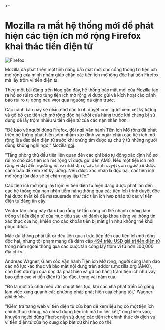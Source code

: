 +-
# Mozilla ra mắt hệ thống mới để phát hiện các tiện ích mở rộng Firefox khai thác tiền điện tử

![Firefox](https://www.bleepstatic.com/content/hl-images/2024/03/22/Firefox.jpg)

Mozilla đã phát triển một tính năng bảo mật mới cho cổng thông tin tiện ích mở rộng của mình nhằm giúp chặn các tiện ích mở rộng độc hại trên Firefox mà lấy trộm ví tiền điện tử.

Theo một bài đăng trên blog gần đây, hệ thống bảo mật mới của Mozilla tạo ra hồ sơ rủi ro cho từng tiện ích mở rộng ví được gửi và kích hoạt các cảnh báo rủi ro tự động nếu vượt quá ngưỡng đã định trước.

Các cảnh báo này sẽ nhắc nhở các trình duyệt con người xem xét kỹ lưỡng và gỡ bỏ các tiện ích mở rộng độc hại khỏi cửa hàng trước khi chúng bị sử dụng để lấy trộm nhiều ví tiền điện tử của các nạn nhân hơn.

"Để bảo vệ người dùng Firefox, đội ngũ Vận hành Tiện ích Mở rộng đã phát triển hệ thống phát hiện sớm nhằm xác định và ngăn chặn các tiện ích mở rộng lừa đảo tiền điện tử trước khi chúng tìm được sự chú ý từ những người dùng không nghi ngờ," Mozilla [nói](https://blog.mozilla.org/addons/2025/05/30/crypto-wallet-scams-thwarting-a-new-threat/).

"Tầng phòng thủ đầu tiên liên quan đến các chỉ báo tự động xác định hồ sơ rủi ro cho các tiện ích mở rộng ví được gửi đến AMO. Nếu một tiện ích mở rộng ví đạt đến ngưỡng rủi ro nhất định, các trình duyệt con người sẽ được cảnh báo để xem xét kỹ lưỡng. Nếu được xác nhận là độc hại, các tiện ích mở rộng lừa đảo sẽ bị chặn ngay lập tức."

Các tiện ích mở rộng lấy trộm ví tiền điện tử hiện đang được phát tán đến các hệ thống của nạn nhân tiềm năng thông qua các tiện ích trình duyệt độc hại được thiết kế để masquerade như các tiện ích hợp pháp từ các ví tiền điện tử đáng tin cậy.

Vector tấn công này đảm bảo rằng kẻ tấn công có thể nhanh chóng làm trống ví tiền điện tử của mục tiêu sau khi đánh cắp khóa riêng và thông tin xác thực của họ, khiến cho các khoản tiền bị mất gần như không thể khôi phục được.

Mặc dù không phải tất cả đều liên quan trực tiếp đến các tiện ích mở rộng độc hại, nhưng tội phạm mạng đã đánh cắp[ 494 triệu USD giá trị tiền điện tử](https://www.bleepingcomputer.com/news/security/cryptocurrency-wallet-drainers-stole-494-million-in-2024/) trong năm ngoái thông qua các cuộc tấn công lấy trộm ví từ hơn 300,000 địa chỉ ví.

Andreas Wagner, Giám đốc Vận hành Tiện ích Mở rộng, người cũng lãnh đạo các nỗ lực xác thực và bảo mật nội dung trên addons.mozilla.org (AMO), cho biết đội ngũ của ông đã phát hiện và gỡ bỏ hàng trăm tiện ích như vậy, bao gồm các ví tiền điện tử lừa đảo, trong vài năm qua.

"Đó là một trò chơi mèo vờn chuột liên tục, khi các nhà phát triển cố gắng làm việc xung quanh các phương pháp phát hiện của chúng tôi," Wagner giải thích.

"Kiểm tra trang web ví tiền điện tử của bạn để xem liệu họ có một tiện ích chính thức không, và chỉ sử dụng tiện ích mà họ liên kết," ông thêm vào, khuyên người dùng Firefox nên sử dụng các tiện ích chính thức do dịch vụ ví tiền điện tử của họ cung cấp bất cứ khi nào có thể.
